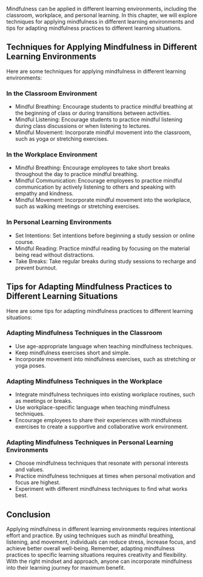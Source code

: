 
Mindfulness can be applied in different learning environments, including the classroom, workplace, and personal learning. In this chapter, we will explore techniques for applying mindfulness in different learning environments and tips for adapting mindfulness practices to different learning situations.

Techniques for Applying Mindfulness in Different Learning Environments
----------------------------------------------------------------------

Here are some techniques for applying mindfulness in different learning environments:

### In the Classroom Environment

* Mindful Breathing: Encourage students to practice mindful breathing at the beginning of class or during transitions between activities.
* Mindful Listening: Encourage students to practice mindful listening during class discussions or when listening to lectures.
* Mindful Movement: Incorporate mindful movement into the classroom, such as yoga or stretching exercises.

### In the Workplace Environment

* Mindful Breathing: Encourage employees to take short breaks throughout the day to practice mindful breathing.
* Mindful Communication: Encourage employees to practice mindful communication by actively listening to others and speaking with empathy and kindness.
* Mindful Movement: Incorporate mindful movement into the workplace, such as walking meetings or stretching exercises.

### In Personal Learning Environments

* Set Intentions: Set intentions before beginning a study session or online course.
* Mindful Reading: Practice mindful reading by focusing on the material being read without distractions.
* Take Breaks: Take regular breaks during study sessions to recharge and prevent burnout.

Tips for Adapting Mindfulness Practices to Different Learning Situations
------------------------------------------------------------------------

Here are some tips for adapting mindfulness practices to different learning situations:

### Adapting Mindfulness Techniques in the Classroom

* Use age-appropriate language when teaching mindfulness techniques.
* Keep mindfulness exercises short and simple.
* Incorporate movement into mindfulness exercises, such as stretching or yoga poses.

### Adapting Mindfulness Techniques in the Workplace

* Integrate mindfulness techniques into existing workplace routines, such as meetings or breaks.
* Use workplace-specific language when teaching mindfulness techniques.
* Encourage employees to share their experiences with mindfulness exercises to create a supportive and collaborative work environment.

### Adapting Mindfulness Techniques in Personal Learning Environments

* Choose mindfulness techniques that resonate with personal interests and values.
* Practice mindfulness techniques at times when personal motivation and focus are highest.
* Experiment with different mindfulness techniques to find what works best.

Conclusion
----------

Applying mindfulness in different learning environments requires intentional effort and practice. By using techniques such as mindful breathing, listening, and movement, individuals can reduce stress, increase focus, and achieve better overall well-being. Remember, adapting mindfulness practices to specific learning situations requires creativity and flexibility. With the right mindset and approach, anyone can incorporate mindfulness into their learning journey for maximum benefit.
